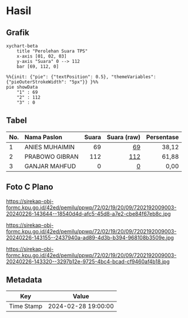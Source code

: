 # Hasil

## Grafik

```mermaid
xychart-beta
    title "Perolehan Suara TPS"
    x-axis [01, 02, 03]
    y-axis "Suara" 0 --> 112
    bar [69, 112, 0]
```

```mermaid
%%{init: {"pie": {"textPosition": 0.5}, "themeVariables": {"pieOuterStrokeWidth": "5px"}} }%%
pie showData
    "1" : 69
    "2" : 112
    "3" : 0
```

## Tabel

| No. | Nama Paslon    | Suara | Suara (raw) | Persentase |
|:--- |:-------------- | -----:| -----------:| ----------:|
| 1   | ANIES MUHAIMIN | 69    | [69][p-1]   | 38,12      |
| 2   | PRABOWO GIBRAN | 112   | [112][p-2]  | 61,88      |
| 3   | GANJAR MAHFUD  | 0     | [0][p-3]    | 0,00       |


[p-1]: https://github.com/gigit-pemilu/pemilu-2024-72-sulawesi-tengah/blob/main/pilpres/hitung-suara/sub/72-sulawesi-tengah/sub/02-poso/sub/19-poso-pesisir-selatan/sub/2009-taunca/sub/003-tps/sub/paslon-1.txt
[p-2]: https://github.com/gigit-pemilu/pemilu-2024-72-sulawesi-tengah/blob/main/pilpres/hitung-suara/sub/72-sulawesi-tengah/sub/02-poso/sub/19-poso-pesisir-selatan/sub/2009-taunca/sub/003-tps/sub/paslon-2.txt
[p-3]: https://github.com/gigit-pemilu/pemilu-2024-72-sulawesi-tengah/blob/main/pilpres/hitung-suara/sub/72-sulawesi-tengah/sub/02-poso/sub/19-poso-pesisir-selatan/sub/2009-taunca/sub/003-tps/sub/paslon-3.txt

## Foto C Plano

https://sirekap-obj-formc.kpu.go.id/42ed/pemilu/ppwp/72/02/19/20/09/7202192009003-20240226-143644--18540d4d-afc5-45d8-a7e2-cbe84f67eb8c.jpg

https://sirekap-obj-formc.kpu.go.id/42ed/pemilu/ppwp/72/02/19/20/09/7202192009003-20240226-143155--2437940a-ad89-4d3b-b394-968108b3509e.jpg

https://sirekap-obj-formc.kpu.go.id/42ed/pemilu/ppwp/72/02/19/20/09/7202192009003-20240226-143320--3297b12e-9725-4bc4-bcad-cf9460af4b18.jpg


## Metadata

| Key        | Value               |
| ---------- | ------------------- |
| Time Stamp | 2024-02-28 19:00:00 |



